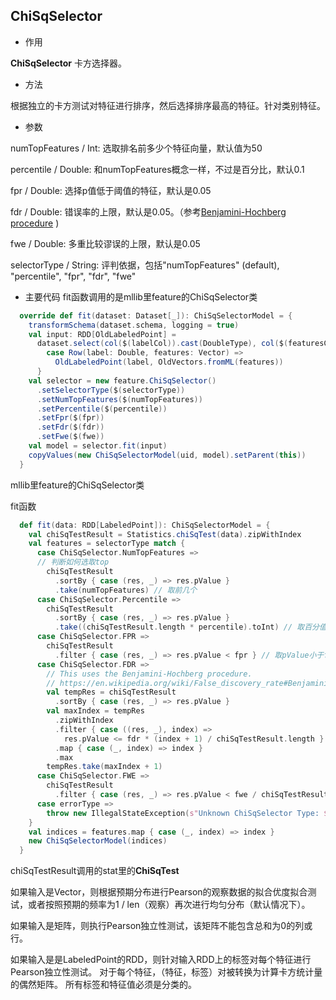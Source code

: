 ChiSqSelector
--

- 作用

**ChiSqSelector** 卡方选择器。


- 方法

根据独立的卡方测试对特征进行排序，然后选择排序最高的特征。针对类别特征。

- 参数

numTopFeatures / Int: 选取排名前多少个特征向量，默认值为50

percentile / Double: 和numTopFeatures概念一样，不过是百分比，默认0.1

fpr / Double: 选择p值低于阈值的特征，默认是0.05

fdr / Double: 错误率的上限，默认是0.05。（参考[Benjamini-Hochberg procedure](https://en.wikipedia.org/wiki/False_discovery_rate#Benjamini.E2.80.93Hochberg_procedure)
)

fwe / Double: 多重比较谬误的上限，默认是0.05

selectorType / String: 评判依据，包括"numTopFeatures" (default), "percentile", "fpr", "fdr", "fwe"

- 主要代码
fit函数调用的是mllib里feature的ChiSqSelector类
```scala
  override def fit(dataset: Dataset[_]): ChiSqSelectorModel = {
    transformSchema(dataset.schema, logging = true)
    val input: RDD[OldLabeledPoint] =
      dataset.select(col($(labelCol)).cast(DoubleType), col($(featuresCol))).rdd.map {
        case Row(label: Double, features: Vector) =>
          OldLabeledPoint(label, OldVectors.fromML(features))
      }
    val selector = new feature.ChiSqSelector()
      .setSelectorType($(selectorType))
      .setNumTopFeatures($(numTopFeatures))
      .setPercentile($(percentile))
      .setFpr($(fpr))
      .setFdr($(fdr))
      .setFwe($(fwe))
    val model = selector.fit(input)
    copyValues(new ChiSqSelectorModel(uid, model).setParent(this))
  }
```

mllib里feature的ChiSqSelector类

fit函数

```scala
  def fit(data: RDD[LabeledPoint]): ChiSqSelectorModel = {
    val chiSqTestResult = Statistics.chiSqTest(data).zipWithIndex
    val features = selectorType match {
      case ChiSqSelector.NumTopFeatures =>
      // 判断如何选取top
        chiSqTestResult
          .sortBy { case (res, _) => res.pValue }
          .take(numTopFeatures) // 取前几个
      case ChiSqSelector.Percentile =>
        chiSqTestResult
          .sortBy { case (res, _) => res.pValue }
          .take((chiSqTestResult.length * percentile).toInt) // 取百分值多少
      case ChiSqSelector.FPR =>
        chiSqTestResult
          .filter { case (res, _) => res.pValue < fpr } // 取pValue小于fpr的
      case ChiSqSelector.FDR =>
        // This uses the Benjamini-Hochberg procedure.
        // https://en.wikipedia.org/wiki/False_discovery_rate#Benjamini.E2.80.93Hochberg_procedure
        val tempRes = chiSqTestResult
          .sortBy { case (res, _) => res.pValue }
        val maxIndex = tempRes
          .zipWithIndex
          .filter { case ((res, _), index) =>
            res.pValue <= fdr * (index + 1) / chiSqTestResult.length }
          .map { case (_, index) => index }
          .max
        tempRes.take(maxIndex + 1)
      case ChiSqSelector.FWE =>
        chiSqTestResult
          .filter { case (res, _) => res.pValue < fwe / chiSqTestResult.length } // 取pValue小于fwe/length
      case errorType =>
        throw new IllegalStateException(s"Unknown ChiSqSelector Type: $errorType")
    }
    val indices = features.map { case (_, index) => index }
    new ChiSqSelectorModel(indices)
  }
```  

chiSqTestResult调用的stat里的**ChiSqTest**

如果输入是Vector，则根据预期分布进行Pearson的观察数据的拟合优度拟合测试，或者按照预期的频率为1 / len（观察）再次进行均匀分布（默认情况下）。

如果输入是矩阵，则执行Pearson独立性测试，该矩阵不能包含总和为0的列或行。

如果输入是是LabeledPoint的RDD，则针对输入RDD上的标签对每个特征进行Pearson独立性测试。 对于每个特征，（特征，标签）对被转换为计算卡方统计量的偶然矩阵。 所有标签和特征值必须是分类的。